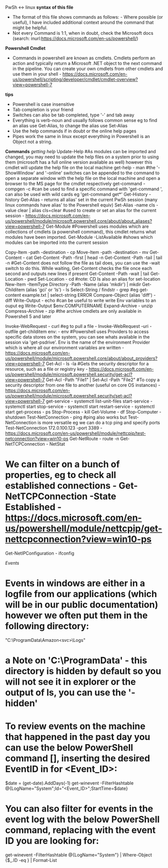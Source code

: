 PwSh <-> linux
**syntax of this file**
- The format of this file shows commands as follows:
    <powershell-cmdlet> - <linux-command>
  Where possible (or useful), I have included additional context around the command that might be helpful.
- Not every Command is 1:1, when in doubt, check the Microsoft docs (search: <cmdlet> inurl:https://docs.microsoft.com/en-us/powershell/)

**Powershell Cmdlet**
- Commands in powershell are known as cmdlets. Cmdlets perform an action and typically return a Microsoft .NET object to the next command in the pipeline. You can create your own cmdlets from other cmdlets and use them in your shell - https://docs.microsoft.com/en-us/powershell/scripting/developer/cmdlet/cmdlet-overview?view=powershell-7

**tips**
- Powershell is case insensitive
- Tab completion is your friend
- Switches can also be tab completed, type '-' and tab away
- Everything is verb-noun and usually follows common sense eg to find an alias use Get-Alias, to change the alias use Set-Alias
- Use the help commands if in doubt or the online help pages
- Pipes work the same in linux except everything in Powershell is an Object not a string.

**Commands**
*getting help*
Update-Help
#As modules can be imported and changed, you may need to update the help files on a system prior to using them (microsoft has a full online version available as well) however this cmdlet will update the help file on the local machine
get-help <cmdlet> - man <command>
#the '-ShowWindow' and '-online' switches can be appended to the command to open a separate window with the help file on the local machine and open a browser to the MS page for the cmdlet respectively
get-command - compgen -c
#can be used to find a specific command with 'get-command <command-name>', can also be used with wild cards eg 'get-command get*'
Get-History - history
Get-Alias - returns all alias' set in the current PwSh session (many linux commands have alias' to the Powershell equiv)
Set-Alias -name cls -value clear | alias cls=clear
#used to create or set an alias for the current session - https://docs.microsoft.com/en-us/powershell/module/microsoft.powershell.core/about/about_aliases?view=powershell-7
Get-Module
#Powershell uses modules which are collections of cmdlets (a powershell command), this cmdlet returns what modules have been imported.
Get-Module -ListAvailable
#shows which modules can be imported into the current session

Copy-Item -path <path> -destination <destination> - cp
Move-Item -path <path> -destination <destination> - mv
Get-Content - cat
Get-Content -Path <path-to-file> -first <int> | head -n <int> <file>
Get-Content -Path <path-to-file> -tail <int> | tail -n <int> <file>
#Get-Content does not follow the file as tail does, you can use the -wait switch to do this. While waiting, Get-Content checks the file once each second and outputs new lines if present
Get-Content -Path <path-to-file> -wait | tail
Get-Location - pwd
Set-Location - cd #note: CD Is also an alias for set-location
New-Item -ItemType Directory -Path <path> -Name <string> (alias 'mkdir') | mkdir
Get-Childitem (alias 'gci' or 'ls') - ls
Select-String / findstr - grep
#eg get-content example.txt | select-string ERROR
Compare-Object (alias 'diff') - diff
Write-Output - echo
#can be useful to write write Env variables to an ouput eg Write-Output $env:COMPUTERNAME
Expand-Archive - unzip
Compress-Archive - zip
#the archive cmdlets are only available in Powershell 5 and later

Invoke-WebRequest - curl
#eg to pull a file - Invoke-WebRequest -uri <uri> -outfile <path-to-save-file>
get-childitem env: - env
#Powershell uses Providers to access specific data stores on the system, you can see whats available in the session via 'get-psdrive'. Env is the name of the environment Provider which is where all our environment variables are written - https://docs.microsoft.com/en-us/powershell/module/microsoft.powershell.core/about/about_providers?view=powershell-7
Get-Acl <object> - ls -la <object>
#Gets the security descriptor for a resource, such as a file or registry key - https://docs.microsoft.com/en-us/powershell/module/microsoft.powershell.security/get-acl?view=powershell-7
Get-Acl -Path "File1" | Set-Acl -Path "File2"
#To copy a security descriptor from one file to another (useful on core OS instances) - https://docs.microsoft.com/en-us/powershell/module/microsoft.powershell.security/set-acl?view=powershell-7
get-service - systemctl list-unit-files
start-service - systemctl start <svc>
stop-service - systemctl start <svc>
restart-service - systemctl start <svc>
get-process - ps
Stop-Process - kill
Get-Volume - df
Stop-Computer - shutdown
Test-NetConnection - ping
#ping also works but Test-NetConnection is more versatile eg we can do a tcp ping and specify ports Test-NetConnection 172.0.100.123 -port 3389 - https://docs.microsoft.com/en-us/powershell/module/nettcpip/test-netconnection?view=win10-ps
Get-NetRoute - route -n
Get-NetTCPConnection - NetStat
# We can filter on a bunch of properties, eg to check all established connections - Get-NetTCPConnection -State Established - https://docs.microsoft.com/en-us/powershell/module/nettcpip/get-nettcpconnection?view=win10-ps
Get-NetIPConfiguration - ifconfig

*Events*
# Events in windows are either in a logfile from our applications (which will be in our public documentation) however we often put them in the following directory:
"C:\ProgramData\Amazon\<svc>\Logs"
# a Note on 'C:\ProgramData' - this directory is hidden by default so you will not see it in explorer or the output of ls, you can use the '-hidden'
# To review events on the machine that happened in the past day you can use the below PowerShell command [], inserting the desired EventID in for <Event_ID>:
$date = (get-date).AddDays(-1)
get-winevent -FilterHashtable @{LogName="System";Id="<Event_ID>";StartTime=$date}

# You can also filter for events in the event log with the below PowerShell command, replacing <EventID> with the event ID you are looking for:
get-winevent -FilterHashtable @{LogName="System"} | Where-Object {$_.ID -eq <EventID>} | Format-List
